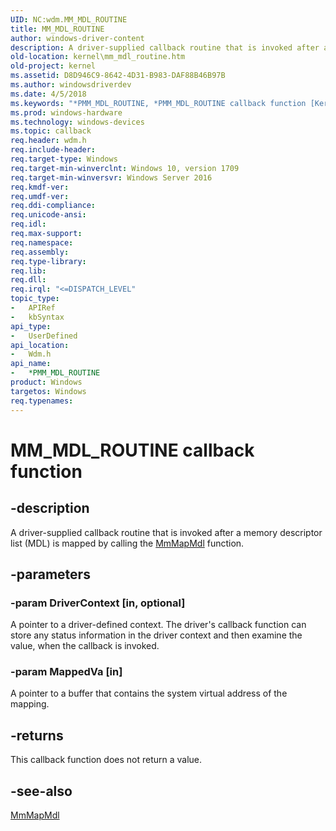 ```yaml
---
UID: NC:wdm.MM_MDL_ROUTINE
title: MM_MDL_ROUTINE
author: windows-driver-content
description: A driver-supplied callback routine that is invoked after a memory descriptor list (MDL) is mapped by calling the MmMapMdl function.
old-location: kernel\mm_mdl_routine.htm
old-project: kernel
ms.assetid: D8D946C9-8642-4D31-B983-DAF88B46B97B
ms.author: windowsdriverdev
ms.date: 4/5/2018
ms.keywords: "*PMM_MDL_ROUTINE, *PMM_MDL_ROUTINE callback function [Kernel-Mode Driver Architecture], MM_MDL_ROUTINE, MM_MDL_ROUTINE callback, MmMdlRoutine, MmMdlRoutine callback function [Kernel-Mode Driver Architecture], kernel.mm_mdl_routine, wdm/MmMdlRoutine"
ms.prod: windows-hardware
ms.technology: windows-devices
ms.topic: callback
req.header: wdm.h
req.include-header: 
req.target-type: Windows
req.target-min-winverclnt: Windows 10, version 1709
req.target-min-winversvr: Windows Server 2016
req.kmdf-ver: 
req.umdf-ver: 
req.ddi-compliance: 
req.unicode-ansi: 
req.idl: 
req.max-support: 
req.namespace: 
req.assembly: 
req.type-library: 
req.lib: 
req.dll: 
req.irql: "<=DISPATCH_LEVEL"
topic_type:
-	APIRef
-	kbSyntax
api_type:
-	UserDefined
api_location:
-	Wdm.h
api_name:
-	*PMM_MDL_ROUTINE
product: Windows
targetos: Windows
req.typenames: 
---
```


# MM_MDL_ROUTINE callback function


## -description


A driver-supplied callback routine that is invoked after a memory descriptor
    list (MDL)  is mapped by calling the <a href="https://msdn.microsoft.com/4272f7a2-9379-40dd-a0a1-784dd25bc8bc">MmMapMdl</a> function.


## -parameters




### -param DriverContext [in, optional]

A pointer to a driver-defined context. The driver's callback function can store any status information  in the driver context and then examine the value, when the callback is invoked. 


### -param MappedVa [in]

A pointer to a buffer that contains the system virtual address of the
        mapping.


## -returns



This callback function does not return a value.




## -see-also




<a href="https://msdn.microsoft.com/4272f7a2-9379-40dd-a0a1-784dd25bc8bc">MmMapMdl</a>
 

 

